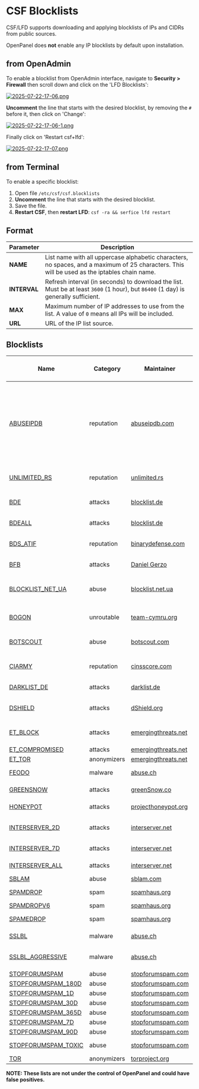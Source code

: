 # CSF Blocklists

CSF/LFD supports downloading and applying blocklists of IPs and CIDRs from public sources. 

OpenPanel does **not** enable any IP blocklists by default upon installation.

## from OpenAdmin

To enable a blocklist from OpenAdmin interface, navigate to **Security > Firewall** then scroll down and click on the 'LFD Blocklists':

[![2025-07-22-17-06.png](https://i.postimg.cc/LsdV3g1b/2025-07-22-17-06.png)](https://postimg.cc/CRNDF1JG)

**Uncomment** the line that starts with the desired blocklist, by removing the `#` before it, then click on 'Change':

[![2025-07-22-17-06-1.png](https://i.postimg.cc/jjz4gq6d/2025-07-22-17-06-1.png)](https://postimg.cc/sBgW1r0t)

Finally click on 'Restart csf+lfd':

[![2025-07-22-17-07.png](https://i.postimg.cc/KYrt7qF1/2025-07-22-17-07.png)](https://postimg.cc/nsrsp1Xx)


## from Terminal

To enable a specific blocklist:

1. Open file `/etc/csf/csf.blocklists`
2. **Uncomment** the line that starts with the desired blocklist.
3. Save the file.
4. **Restart CSF**, then **restart LFD**: `csf -ra && serfice lfd restart`





## Format

| Parameter | Description |
|-----------|-------------|
| **NAME**     | List name with all uppercase alphabetic characters, no spaces, and a maximum of 25 characters. This will be used as the iptables chain name. |
| **INTERVAL** | Refresh interval (in seconds) to download the list. Must be at least `3600` (1 hour), but `86400` (1 day) is generally sufficient. |
| **MAX**      | Maximum number of IP addresses to use from the list. A value of `0` means all IPs will be included. |
| **URL**      | URL of the IP list source. |


## Blocklists


| Name | Category | Maintainer | Description | Enabled by Default |
|------|----------|------------|-------------|-------------|
| [ABUSEIPDB](https://api.abuseipdb.com/api/v2/blacklist?key=YOUR_API_KEY&plaintext=1) | reputation | [abuseipdb.com](https://www.abuseipdb.com/) | IP reputation database of abusive IPs engaging in hacking attempts or other malicious behavior (**You must [sign up](https://www.abuseipdb.com/register?plan=free) to their website for a free API key then replace YOUR_API_KEY with it in the source URL**). |  |
| [UNLIMITED_RS](https://blacklist.unl.rs/) | reputation | [unlimited.rs](https://blacklist.unl.rs/) | UNLIMITED.RS attacking IP addresses (all). |  |
| [BDE](https://api.blocklist.de/getlast.php?time=3600) | attacks | [blocklist.de](https://www.blocklist.de) | Blocklist.de attacking IP addresses (last hour). |  |
| [BDEALL](https://lists.blocklist.de/lists/all.txt) | attacks | [blocklist.de](https://www.blocklist.de) | Blocklist.de attacking IP addresses (all). |  |
| [BDS_ATIF](https://www.binarydefense.com/banlist.txt) | reputation | [binarydefense.com](https://www.binarydefense.com/) | Artillery Threat Intelligence feed and banlist feed. |  |
| [BFB](https://danger.rulez.sk/projects/bruteforceblocker/blist.php) | attacks | [Daniel Gerzo](https://danger.rulez.sk/index.php/bruteforceblocker/) | BruteForceBlocker IP List. |  |
| [BLOCKLIST_NET_UA](https://blocklist.net.ua/blocklist.csv) | abuse | [blocklist.net.ua](https://blocklist.net.ua) | Helps stop spam and brute force attacks from dubious sources. |  |
| [BOGON](https://www.team-cymru.org/Services/Bogons/bogon-bn-agg.txt) | unroutable | [team-cymru.org](https://www.team-cymru.org/Services/Bogons/) | Private/reserved IPs and unallocated netblocks. |  |
| [BOTSCOUT](https://botscout.com/last_caught_cache.htm) | abuse | [botscout.com](https://botscout.com/) | Prevents bots from abusing forms, spamming, etc. |  |
| [CIARMY](https://cinsscore.com/list/ci-badguys.txt) | reputation | [cinsscore.com](https://cinsscore.com/) | Poor rogue packet score IPs from the CINS Army list. |  |
| [DARKLIST_DE](https://www.darklist.de/raw.php) | attacks | [darklist.de](https://www.darklist.de/) | SSH fail2ban reporting. |  |
| [DSHIELD](https://feeds.dshield.org/block.txt) | attacks | [dShield.org](https://dshield.org/) | Top 20 attacking class C (/24) subnets over 3 days. |  |
| [ET_BLOCK](https://rules.emergingthreats.net/fwrules/emerging-Block-IPs.txt) | attacks | [emergingthreats.net](https://www.emergingthreats.net/) | Default blacklist; better to use individual ipsets. |  |
| [ET_COMPROMISED](https://rules.emergingthreats.net/blockrules/compromised-ips.txt) | attacks | [emergingthreats.net](https://www.emergingthreats.net/) | Compromised hosts. |  |
| [ET_TOR](https://rules.emergingthreats.net/blockrules/emerging-tor.rules) | anonymizers | [emergingthreats.net](https://www.emergingthreats.net/) | TOR network IPs. |  |
| [FEODO](https://feodotracker.abuse.ch/blocklist/?download=ipblocklist) | malware | [abuse.ch](https://feodotracker.abuse.ch/) | Feodo (Cridex/Bugat) trojan IPs. |  |
| [GREENSNOW](https://blocklist.greensnow.co/greensnow.txt) | attacks | [greenSnow.co](https://greensnow.co/) | Monitors brute force, FTP, SMTP, SSH, etc. |  |
| [HONEYPOT](https://www.projecthoneypot.org/list_of_ips.php?t=d&rss=1) | attacks | [projecthoneypot.org](https://www.projecthoneypot.org) | Dictionary attacker IPs. |  |
| [INTERSERVER_2D](https://sigs.interserver.net/ipslim.txt) | attacks | [interserver.net](https://sigs.interserver.net/) | Brute force/spam/malicious IPs (last 2 days). |  |
| [INTERSERVER_7D](https://sigs.interserver.net/ip.txt) | attacks | [interserver.net](https://sigs.interserver.net/) | Same as above (last 7 days). |  |
| [INTERSERVER_ALL](https://sigs.interserver.net/iprbl.txt) | attacks | [interserver.net](https://sigs.interserver.net/) | All known malicious IPs. |  |
| [SBLAM](https://sblam.com/blacklist.txt) | abuse | [sblam.com](https://sblam.com/) | Web form spammers. |  |
| [SPAMDROP](https://www.spamhaus.org/drop/drop.lasso) | spam | [spamhaus.org](https://www.spamhaus.org/drop/) | DROP - Do not Route Or Peer List. |  |
| [SPAMDROPV6](https://www.spamhaus.org/drop/dropv6.txt) | spam | [spamhaus.org](https://www.spamhaus.org/drop/) | DROPv6 for IPv6. |  |
| [SPAMEDROP](https://www.spamhaus.org/drop/edrop.lasso) | spam | [spamhaus.org](https://www.spamhaus.org/drop/) | Extended DROP List (EDROP). |  |
| [SSLBL](https://sslbl.abuse.ch/blacklist/sslipblacklist.csv) | malware | [abuse.ch](https://sslbl.abuse.ch/) | SSL traffic related to malware/botnets. |  |
| [SSLBL_AGGRESSIVE](https://sslbl.abuse.ch/blacklist/sslipblacklist_aggressive.csv) | malware | [abuse.ch](https://sslbl.abuse.ch/) | Aggressive SSL blacklist (may cause false positives). |  |
| [STOPFORUMSPAM](https://www.stopforumspam.com/downloads/bannedips.zip) | abuse | [stopforumspam.com](https://www.stopforumspam.com/) | Forum spammer IPs. |  |
| [STOPFORUMSPAM_180D](https://www.stopforumspam.com/downloads/listed_ip_180.zip) | abuse | [stopforumspam.com](https://www.stopforumspam.com/) | Last 180 days. |  |
| [STOPFORUMSPAM_1D](https://www.stopforumspam.com/downloads/listed_ip_1.zip) | abuse | [stopforumspam.com](https://www.stopforumspam.com/) | Last 24 hours. |  |
| [STOPFORUMSPAM_30D](https://www.stopforumspam.com/downloads/listed_ip_30.zip) | abuse | [stopforumspam.com](https://www.stopforumspam.com/) | Last 30 days. |  |
| [STOPFORUMSPAM_365D](https://www.stopforumspam.com/downloads/listed_ip_365.zip) | abuse | [stopforumspam.com](https://www.stopforumspam.com/) | Last 365 days. |  |
| [STOPFORUMSPAM_7D](https://www.stopforumspam.com/downloads/listed_ip_7.zip) | abuse | [stopforumspam.com](https://www.stopforumspam.com/) | Last 7 days. |  |
| [STOPFORUMSPAM_90D](https://www.stopforumspam.com/downloads/listed_ip_90.zip) | abuse | [stopforumspam.com](https://www.stopforumspam.com/) | Last 90 days. |  |
| [STOPFORUMSPAM_TOXIC](https://www.stopforumspam.com/downloads/toxic_ip_cidr.txt) | abuse | [stopforumspam.com](https://www.stopforumspam.com/) | Networks with heavy bot activity. |  |
| [TOR](https://check.torproject.org/cgi-bin/TorBulkExitList.py?ip=1.2.3.4) | anonymizers | [torproject.org](https://trac.torproject.org/projects/tor/wiki/doc/TorDNSExitList) | TOR exit node list. |  |



**NOTE: These lists are not under the control of OpenPanel and could have false positives.**

